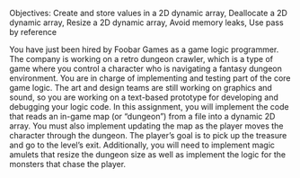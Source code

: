 Objectives: Create and store values in a 2D dynamic array, Deallocate a 2D dynamic array, Resize a 2D dynamic array, Avoid memory leaks, Use pass by reference

You have just been hired by Foobar Games as a game logic programmer. The company is working on a retro dungeon crawler, which is a type of game where you control a character who is navigating a fantasy dungeon environment.
You are in charge of implementing and testing part of the core game logic. The art and design teams are still working on graphics and sound, so you are working on a text-based prototype for developing and debugging your logic code.
In this assignment, you will implement the code that reads an in-game map (or “dungeon”) from a file into a dynamic 2D array. You must also implement updating the map as the player moves the character through the dungeon. The player’s goal is to pick up the treasure and go to the level’s exit. Additionally, you will need to implement magic amulets that resize the dungeon size as well as implement the logic for the monsters that chase the player.
